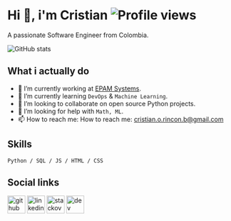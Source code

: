 # Hi 👋, i'm Cristian ![Profile views](https://komarev.com/ghpvc/?username=cristian-rincon)
A passionate Software Engineer from Colombia.

![GitHub stats](https://github-readme-stats.vercel.app/api?username=cristian-rincon&show_icons=true&count_private=true)

## What i actually do

- 🔭 I’m currently working at [EPAM Systems](https://www.epam.com/). 
- 🌱 I’m currently learning `DevOps` & `Machine Learning`.
- 👯 I’m looking to collaborate on open source Python projects. 
- 🤔 I’m looking for help with `Math, ML`. 
- 📫 How to reach me: How to reach me: cristian.o.rincon.b@gmail.com


## Skills

`Python / SQL / JS / HTML / CSS`

## Social links

[<img src='https://cdn.jsdelivr.net/npm/simple-icons@3.0.1/icons/github.svg' alt='github' height='40'>](https://github.com/cristian-rincon) [<img src='https://cdn.jsdelivr.net/npm/simple-icons@3.0.1/icons/linkedin.svg' alt='linkedin' height='40'>](https://www.linkedin.com/in/cristian-rincon/) [<img src='https://cdn.jsdelivr.net/npm/simple-icons@3.0.1/icons/stackoverflow.svg' alt='stackoverflow' height='40'>](https://stackoverflow.com/users/12010919) [<img src='https://cdn.jsdelivr.net/npm/simple-icons@3.0.1/icons/dev-dot-to.svg' alt='dev' height='40'>](https://dev.to/cristian-rincon) 
